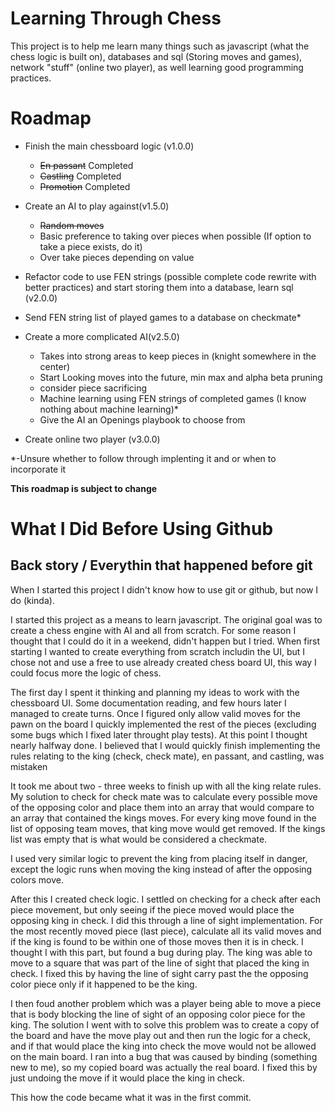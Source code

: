 # Learning Through Chess

This project is to help me learn many things such as javascript (what the chess logic is built on), databases and sql (Storing moves and games), network "stuff" (online two player), as well learning good programming practices.

# Roadmap

- Finish the main chessboard logic (v1.0.0)

  - ~~En passant~~ Completed
  - ~~Castling~~ Completed
  - ~~Promotion~~ Completed

- Create an AI to play against(v1.5.0)

  - ~~Random moves~~
  - Basic preference to taking over pieces when possible (If option to take a piece exists, do it)
  - Over take pieces depending on value

- Refactor code to use FEN strings (possible complete code rewrite with better practices) and start storing them into a database, learn sql (v2.0.0)

- Send FEN string list of played games to a database on checkmate\*

- Create a more complicated AI(v2.5.0)

  - Takes into strong areas to keep pieces in (knight somewhere in the center)
  - Start Looking moves into the future, min max and alpha beta pruning
  - consider piece sacrificing
  - Machine learning using FEN strings of completed games (I know nothing about machine learning)\*
  - Give the AI an Openings playbook to choose from

- Create online two player (v3.0.0)

\*-Unsure whether to follow through implenting it and or when to incorporate it

**This roadmap is subject to change**

# What I Did Before Using Github

## Back story / Everythin that happened before git

When I started this project I didn't know how to use git or github, but now I do (kinda).

I started this project as a means to learn javascript. The original goal was to create a chess engine with AI and all from scratch. For some reason I thought that I could do it in a weekend, didn't happen but I tried. When first starting I wanted to create everything from scratch includin the UI, but I chose not and use a free to use already created chess board UI, this way I could focus more the logic of chess.

The first day I spent it thinking and planning my ideas to work with the chessboard UI. Some documentation reading, and few hours later I managed to create turns. Once I figured only allow valid moves for the pawn on the board I quickly implemented the rest of the pieces (excluding some bugs which I fixed later throught play tests). At this point I thought nearly halfway done. I believed that I would quickly finish implementing the rules relating to the king (check, check mate), en passant, and castling, was mistaken

It took me about two - three weeks to finish up with all the king relate rules. My solution to check for check mate was to calculate every possible move of the opposing color and place them into an array that would compare to an array that contained the kings moves. For every king move found in the list of opposing team moves, that king move would get removed. If the kings list was empty that is what would be considered a checkmate.

I used very similar logic to prevent the king from placing itself in danger, except the logic runs when moving the king instead of after the opposing colors move.

After this I created check logic. I settled on checking for a check after each piece movement, but only seeing if the piece moved would place the opposing king in check. I did this through a line of sight implementation. For the most recently moved piece (last piece), calculate all its valid moves and if the king is found to be within one of those moves then it is in check. I thought I with this part, but found a bug during play. The king was able to move to a square that was part of the line of sight that placed the king in check. I fixed this by having the line of sight carry past the the opposing color piece only if it happened to be the king.

I then foud another problem which was a player being able to move a piece that is body blocking the line of sight of an opposing color piece for the king. The solution I went with to solve this problem was to create a copy of the board and have the move play out and then run the logic for a check, and if that would place the king into check the move would not be allowed on the main board. I ran into a bug that was caused by binding (something new to me), so my copied board was actually the real board. I fixed this by just undoing the move if it would place the king in check.

This how the code became what it was in the first commit.
